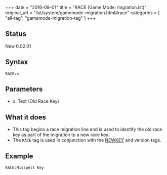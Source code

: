 +++
date = "2016-08-01"
title = "RACE (Game Mode: migration.lst)"
original_url = "list/system/gamemode-migration.html#race"
categories = [ "all-tag", "gamemode-migration-tag" ]
+++

## Status

New 6.02.01

## Syntax

`RACE:x`

## Parameters

-   x: Text (Old Race Key)



What it does
------------

-   This tag begins a race migration line and is used to identify the
    old race key as part of the migration to a new race key.
-   The `RACE` tag is used in conjunction with the
    [NEWKEY](/list/system/gamemode-migration/newkey.html) and
    version tags.

Example
-------

`RACE:Misspelt Key`



